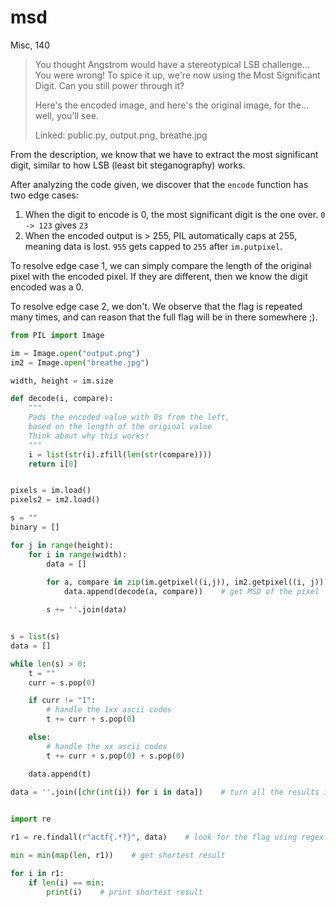 # msd
Misc, 140

> You thought Angstrom would have a stereotypical LSB challenge... You were wrong! To spice it up, we're now using the Most Significant Digit. Can you still power through it?
>
> Here's the encoded image, and here's the original image, for the... well, you'll see.
>
> Linked: public.py, output.png, breathe.jpg


From the description, we know that we have to extract the most significant digit, similar to how LSB (least bit steganography) works.

After analyzing the code given, we discover that the `encode` function has two edge cases:
1. When the digit to encode is 0, the most significant digit is the one over. `0 -> 123` gives `23`
2. When the encoded output is > 255, PIL automatically caps at 255, meaning data is lost. `955` gets capped to `255` after `im.putpixel`.

To resolve edge case 1, we can simply compare the length of the original pixel with the encoded pixel. If they are different, then we know the digit encoded was a 0.

To resolve edge case 2, we don't. We observe that the flag is repeated many times, and can reason that the full flag will be in there somewhere ;).

```python
from PIL import Image

im = Image.open("output.png")
im2 = Image.open("breathe.jpg")

width, height = im.size

def decode(i, compare):
    """
    Pads the encoded value with 0s from the left,
    based on the length of the original value
    Think about why this works!
    """
    i = list(str(i).zfill(len(str(compare))))
    return i[0]


pixels = im.load()
pixels2 = im2.load()

s = ""
binary = []

for j in range(height):
    for i in range(width):
        data = []
        
        for a, compare in zip(im.getpixel((i,j)), im2.getpixel((i, j))):
            data.append(decode(a, compare))    # get MSD of the pixel

        s += ''.join(data)


s = list(s)
data = []

while len(s) > 0:
    t = ""
    curr = s.pop(0)

    if curr != "1":
        # handle the 1xx ascii codes
        t += curr + s.pop(0)

    else:
        # handle the xx ascii codes
        t += curr + s.pop(0) + s.pop(0)

    data.append(t)
    
data = ''.join([chr(int(i)) for i in data])    # turn all the results into ASCII


import re

r1 = re.findall(r"actf{.*?}", data)    # look for the flag using regex

min = min(map(len, r1))    # get shortest result

for i in r1:
	if len(i) == min:
		print(i)    # print shortest result
```